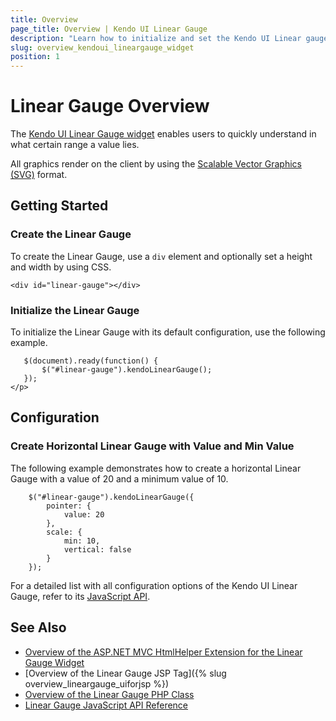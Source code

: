```yaml
---
title: Overview
page_title: Overview | Kendo UI Linear Gauge
description: "Learn how to initialize and set the Kendo UI Linear gauge."
slug: overview_kendoui_lineargauge_widget
position: 1
---
```


# Linear Gauge Overview

The [Kendo UI Linear Gauge widget](http://demos.telerik.com/kendo-ui/linear-gauge/index) enables users to quickly understand in what certain range a value lies.

All graphics render on the client by using the [Scalable Vector Graphics (SVG)](https://en.wikipedia.org/wiki/Scalable_Vector_Graphics) format.

## Getting Started

### Create the Linear Gauge

To create the Linear Gauge, use a `div` element and optionally set a height and width by using CSS.



    <div id="linear-gauge"></div>

### Initialize the Linear Gauge

To initialize the Linear Gauge with its default configuration, use the following example.



       $(document).ready(function() {
           $("#linear-gauge").kendoLinearGauge();
       });
    </p>

## Configuration

### Create Horizontal Linear Gauge with Value and Min Value

The following example demonstrates how to create a horizontal Linear Gauge with a value of 20 and a minimum value of 10.



        $("#linear-gauge").kendoLinearGauge({
            pointer: {
                value: 20
            },
            scale: {
                min: 10,
                vertical: false
            }
        });

For a detailed list with all configuration options of the Kendo UI Linear Gauge, refer to its [JavaScript API](/api/javascript/dataviz/ui/lineargauge).

## See Also

* [Overview of the ASP.NET MVC HtmlHelper Extension for the Linear Gauge Widget](/aspnet-mvc/helpers/lineargauge/overview)
* [Overview of the Linear Gauge JSP Tag]({% slug overview_lineargauge_uiforjsp %})
* [Overview of the Linear Gauge PHP Class](/php/widgets/lineargauge/overview)
* [Linear Gauge JavaScript API Reference](/api/javascript/dataviz/ui/lineargauge)
